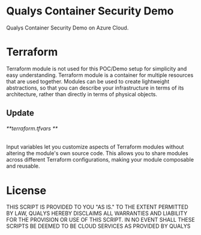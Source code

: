 # Qualys Container Security Demo
Qualys Container Security Demo on Azure Cloud. 

# Terraform 
Terraform module is not used for this POC/Demo setup for simplicity and easy understanding. 
  Terraform module is a container for multiple resources that are used together. Modules can be used to create lightweight abstractions, so that you can describe your infrastructure in terms of its architecture, rather than directly in terms of physical objects.

## Update 
###### **terraform.tfvars **
Input variables let you customize aspects of Terraform modules without altering the module's own source code. This allows you to share modules across different Terraform configurations, making your module composable and reusable.

# License
THIS SCRIPT IS PROVIDED TO YOU "AS IS." TO THE EXTENT PERMITTED BY LAW, QUALYS HEREBY DISCLAIMS ALL WARRANTIES AND LIABILITY FOR THE PROVISION OR USE OF THIS SCRIPT. IN NO EVENT SHALL THESE SCRIPTS BE DEEMED TO BE CLOUD SERVICES AS PROVIDED BY QUALYS

